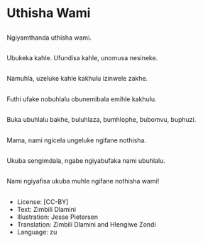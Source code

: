 # Uthisha Wami

##
Ngiyamthanda uthisha wami.

##
Ubukeka kahle. Ufundisa kahle, unomusa nesineke.

##
Namuhla, uzeluke kahle kakhulu izinwele zakhe.

##
Futhi ufake nobuhlalu obunemibala emihle kakhulu.

##
Buka ubuhlalu bakhe, buluhlaza, bumhlophe, bubomvu, buphuzi.

##
Mama, nami ngicela ungeluke ngifane nothisha.

##
Ukuba sengimdala, ngabe ngiyabufaka nami ubuhlalu.

##
Nami ngiyafisa ukuba muhle ngifane nothisha wami!

##
* License: [CC-BY]
* Text: Zimbili Dlamini
* Illustration: Jesse Pietersen
* Translation: Zimbili Dlamini and Hlengiwe Zondi
* Language: zu
